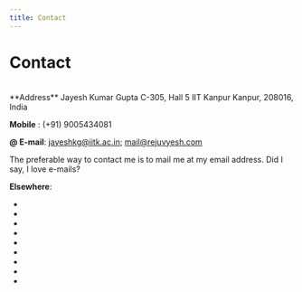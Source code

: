 ```yaml
---
title: Contact
---
```


Contact
=======

</br>
<span class="icon-envelop" aria-hidden="true" style="color:#005580;"></span> **Address**   
Jayesh Kumar Gupta   
C-305, Hall 5   
IIT Kanpur   
Kanpur, 208016, India


<span class="icon-mobile" aria-hidden="true" style="color:#005580;"></span>**Mobile** : (+91)    9005434081

**@ E-mail**:
<jayeshkg@iitk.ac.in>; <mail@rejuvyesh.com>

The preferable way to contact me is to mail me at my email address. Did I say, I love e-mails?


**Elsewhere**:

<ul class="social">
<li><a href="https://plus.google.com/105860864855598040575/posts" aria-hidden="true" class="icon-google-plus" style="color:#d64937;"></a></li>
<li><a href="https://www.facebook.com/jayesh.k.gupta" aria-hidden="true" class="icon-facebook" style="color:#3b5997;"></a></li>
<li><a href="https://twitter.com/rejuvyesh" aria-hidden="true" class="icon-twitter" style="color:#41b7d8;"></a></li>
<li><a href="https://www.youtube.com/channel/UCaaAgWuJvm3xS_G3SRoNEBA" aria-hidden="true" class="icon-youtube" style="color:#c4302b;"></a></li>
<li><a href="https://github.com/rejuvyesh" aria-hidden="true" class="icon-github" style="color:#171515;"></a></li>
<li><a href="http://www.last.fm/user/rejuvyesh" aria-hidden="true" class="icon-lastfm" style="color:#c3000d;"></a></li>
<li><a href="http://in.linkedin.com/pub/jayesh-kumar-gupta/46/6ba/1b8" aria-hidden="true" class="icon-linkedin" style="color:#0073b2;"></a></li>
<li><a href="https://secure.flickr.com/photos/rejuvyesh/" aria-hidden="true" class="icon-flickr" style="color:#ff0084;"></a></li>
<li><a href="http://www.goodreads.com/rejuvyesh" aria-hidden="true" class="icon-books" style="color:#382110;"></a></li>
</ul>
